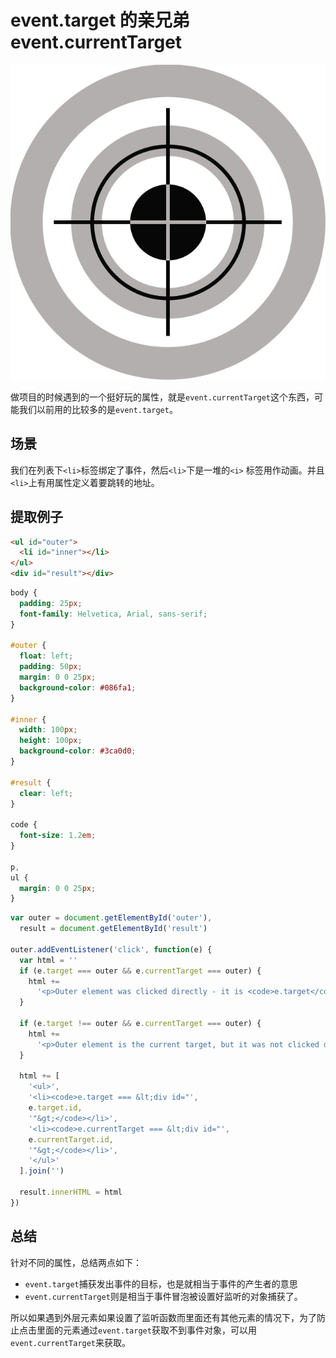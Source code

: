 # event.target 的亲兄弟 event.currentTarget

![Target](../images/target.jpg)

做项目的时候遇到的一个挺好玩的属性，就是`event.currentTarget`这个东西，可能我们以前用的比较多的是`event.target`。

## 场景

我们在列表下`<li>`标签绑定了事件，然后`<li>`下是一堆的`<i>` 标签用作动画。并且`<li>`上有用属性定义着要跳转的地址。

## 提取例子

```html
<ul id="outer">
  <li id="inner"></li>
</ul>
<div id="result"></div>
```

```css
body {
  padding: 25px;
  font-family: Helvetica, Arial, sans-serif;
}

#outer {
  float: left;
  padding: 50px;
  margin: 0 0 25px;
  background-color: #086fa1;
}

#inner {
  width: 100px;
  height: 100px;
  background-color: #3ca0d0;
}

#result {
  clear: left;
}

code {
  font-size: 1.2em;
}

p,
ul {
  margin: 0 0 25px;
}
```

```javascript
var outer = document.getElementById('outer'),
  result = document.getElementById('result')

outer.addEventListener('click', function(e) {
  var html = ''
  if (e.target === outer && e.currentTarget === outer) {
    html +=
      '<p>Outer element was clicked directly - it is <code>e.target</code> <em>and</em> <code>e.currentTarget</code>.</p>'
  }

  if (e.target !== outer && e.currentTarget === outer) {
    html +=
      '<p>Outer element is the current target, but it was not clicked directly - it is <code>e.currentTarget</code>.</p>'
  }

  html += [
    '<ul>',
    '<li><code>e.target === &lt;div id="',
    e.target.id,
    '"&gt;</code></li>',
    '<li><code>e.currentTarget === &lt;div id="',
    e.currentTarget.id,
    '"&gt;</code></li>',
    '</ul>'
  ].join('')

  result.innerHTML = html
})
```

## 总结

针对不同的属性，总结两点如下：

- `event.target`捕获发出事件的目标，也是就相当于事件的产生者的意思
- `event.currentTarget`则是相当于事件冒泡被设置好监听的对象捕获了。

所以如果遇到外层元素如果设置了监听函数而里面还有其他元素的情况下，为了防止点击里面的元素通过`event.target`获取不到事件对象，可以用`event.currentTarget`来获取。
